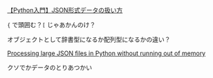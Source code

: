 [【Python入門】JSON形式データの扱い方](https://qiita.com/Morio/items/7538a939cc441367070d)


`{` で頭囲む？`[` じゃあかんのけ？

オブジェクトとして辞書型になるか配列型になるかの違い？


[Processing large JSON files in Python without running out of memory](https://pythonspeed.com/articles/json-memory-streaming/)


クソでかデータのとりあつかい
